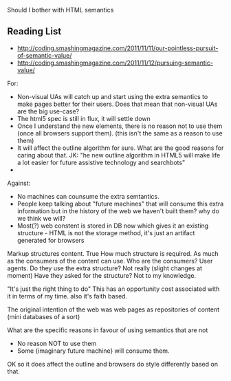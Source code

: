 Should I bother with HTML semantics

## Reading List

* http://coding.smashingmagazine.com/2011/11/11/our-pointless-pursuit-of-semantic-value/
* http://coding.smashingmagazine.com/2011/11/12/pursuing-semantic-value/

For:
* Non-visual UAs will catch up and start using the extra semantics to make pages better for their users. Does that mean that non-visual UAs are the big use-case?
* The html5 spec is still in flux, it will settle down
* Once I understand the new elements, there is no reason not to use them (once all browsers support them). (this isn't the same as a reason to use them)
* It will affect the outline algorithm for sure. What are the good reasons for caring about that. JK: "he new outline algorithm in HTML5 will make life a lot easier for future assistive technology and searchbots"
* 

Against:
* No machines can counsume the extra semtantics.
* People keep talking about "future machines" that will consume this extra information but in the history of the web we haven't built them? why do we think we will?
* Most(?) web constent is stored in DB now which gives it an existing structure - HTML is not the storage method, it's just an artifact generated for browsers


Markup structures content. True
How much structure is required. As much as the consumers of the content can use.
Who are the consumers? User agents.
Do they use the extra structure? Not really (slight changes at moment)
Have they asked for the structure? Not to my knowledge.

"It's just the right thing to do"
This has an opportunity cost associated with it in terms of my time. also it's faith based.

The original intention of the web was web pages as repositories of content (mini databases of a sort)

What are the specific reasons in favour of using semantics that are not
* No reason NOT to use them
* Some {imaginary future machine} will consume them.


OK so it does affect the outline and browsers do style differently based on that.



